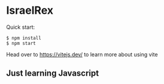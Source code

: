 # IsraelRex

Quick start:

```
$ npm install
$ npm start
````

Head over to https://vitejs.dev/ to learn more about using vite
## Just learning Javascript
